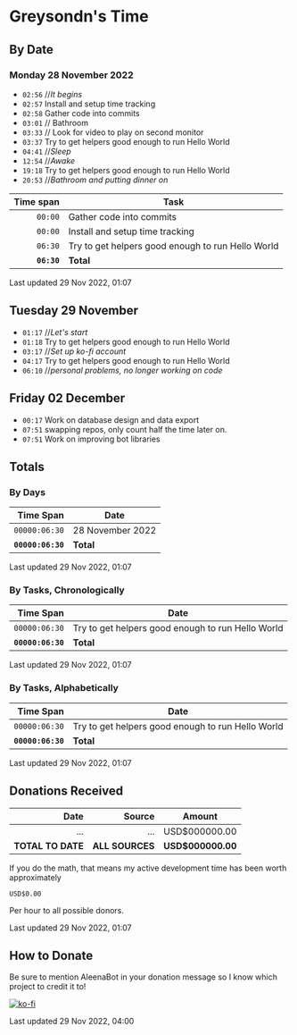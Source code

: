 # Greysondn's Time

## By Date

### Monday 28 November 2022

- `02:56` //_It begins_
- `02:57` Install and setup time tracking
- `02:58` Gather code into commits
- `03:01` // Bathroom
- `03:33` // Look for video to play on second monitor
- `03:37` Try to get helpers good enough to run Hello World
- `04:41` //_Sleep_
- `12:54` //_Awake_
- `19:18` Try to get helpers good enough to run Hello World
- `20:53` //_Bathroom and putting dinner on_

| Time span          | Task                                              |
| -----------------: | ------------------------------------------------- |
|          `00:00`   | Gather code into commits                          |
|          `00:00`   | Install and setup time tracking                   |
|          `06:30`   | Try to get helpers good enough to run Hello World |
|        **`06:30`** | **Total**                                         |

Last updated 29 Nov 2022, 01:07

## Tuesday 29 November

- `01:17` //_Let's start_
- `01:18` Try to get helpers good enough to run Hello World
- `03:17` //_Set up ko-fi account_
- `04:17` Try to get helpers good enough to run Hello World
- `06:10` //_personal problems, no longer working on code_

## Friday 02 December

- `00:17` Work on database design and data export
- `07:51` swapping repos, only count half the time later on.
- `07:51` Work on improving bot libraries

## Totals

### By Days

| Time Span          | Date                                              |
| -----------------: | ------------------------------------------------- |
|    `00000:06:30`   | 28 November 2022                                  |
|  **`00000:06:30`** | **Total**                                         |

Last updated 29 Nov 2022, 01:07

### By Tasks, Chronologically

| Time Span          | Date                                              |
| -----------------: | ------------------------------------------------- |
|    `00000:06:30`   | Try to get helpers good enough to run Hello World |
|  **`00000:06:30`** | **Total**                                         |

Last updated 29 Nov 2022, 01:07

### By Tasks, Alphabetically

| Time Span          | Date                                              |
| -----------------: | ------------------------------------------------- |
|    `00000:06:30`   | Try to get helpers good enough to run Hello World |
|  **`00000:06:30`** | **Total**                                         |

Last updated 29 Nov 2022, 01:07

## Donations Received

| Date               | Source                 | Amount                   |
| -----------------: | ---------------------: | ------------------------ |
|      ...           | ...                    | USD$000000.00            |
| **TOTAL TO DATE**  | **ALL SOURCES**        | **USD$000000.00**        |

If you do the math, that means my active development time has been worth
approximately

`USD$0.00`

Per hour to all possible donors.

Last updated 29 Nov 2022, 01:07

## How to Donate

Be sure to mention AleenaBot in your donation message so I know which project to credit it to!

[![ko-fi](https://ko-fi.com/img/githubbutton_sm.svg)](https://ko-fi.com/Q5Q710S8R)

Last updated 29 Nov 2022, 04:00